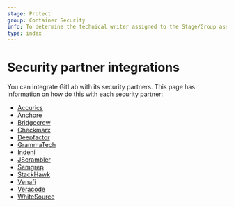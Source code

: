 ```yaml
---
stage: Protect
group: Container Security
info: To determine the technical writer assigned to the Stage/Group associated with this page, see https://about.gitlab.com/handbook/engineering/ux/technical-writing/#designated-technical-writers
type: index
---
```


# Security partner integrations

You can integrate GitLab with its security partners. This page has information on how do this with
each security partner:

<!-- vale gitlab.Spelling = NO -->

- [Accurics](https://readme.accurics.com/1409/)
- [Anchore](https://docs.anchore.com/current/docs/using/integration/ci_cd/gitlab/)
- [Bridgecrew](https://docs.bridgecrew.io/docs/integrate-with-gitlab-self-managed)
- [Checkmarx](https://checkmarx.atlassian.net/wiki/spaces/SD/pages/1929937052/GitLab+Integration)
- [Deepfactor](https://docs.deepfactor.io/hc/en-us/articles/1500008981941)
- [GrammaTech](https://www.grammatech.com/codesonar-gitlab-integration)
- [Indeni](https://indeni.com/doc-indeni-cloudrail/integrate-with-ci-cd/gitlab-instructions/)
- [JScrambler](https://docs.jscrambler.com/code-integrity/documentation/gitlab-ci-integration)
- [Semgrep](https://semgrep.dev/for/gitlab)
- [StackHawk](https://docs.stackhawk.com/continuous-integration/gitlab.html)
- [Venafi](https://marketplace.venafi.com/details/gitlab-ci-cd/)
- [Veracode](https://community.veracode.com/s/knowledgeitem/gitlab-ci-MCEKSYPRWL35BRTGOVI55SK5RI4A)
- [WhiteSource](https://www.whitesourcesoftware.com/gitlab/)

<!-- vale gitlab.Spelling = YES -->
